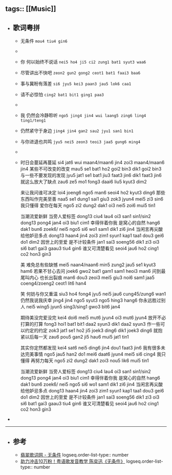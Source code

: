 tags:: [[Music]]
---

- ## 歌词粤拼
	- 无条件
	  `mou4 tiu4 gin6`
	-
	- 你 何以始终不说话
	  `nei5 ho4 ji5 ci2 zung1 bat1 syut3 waa6`
	- 尽管讲出不快吧
	  `zeon2 gun2 gong2 ceot1 bat1 faai3 baa6`
	- 事与冀盼有落差 
	  `si6 jyu5 kei3 paan3 jau5 lok6 caa1`
	- 请不必惊怕
	  `cing2 bat1 bit1 ging1 paa3`
	-
	- 我 仍然会冷静聆听
	  `ngo5 jing4 jin4 wui laang5 zing6 ling4 ting1/teng1`
	- 仍然紧守于身边
	  `jing4 jin4 gan2 sau2 jyu1 san1 bin1`
	- 与你进退也共鸣
	  `jyu5 nei5 zeon3 teoi3 jaa5 gung6 ming4`
	-
	- 时日会蔓延再蔓延
	  si4 jat6 wui maan4/maan6 jin4 zoi3 maan4/maan6 jin4
	  某些不可改变的改变
	  mau5 se1 bat1 ho2 goi2 bin3 dik1 goi2 bin3
	  与一些不要发现的发现
	  jyu5 jat1 se1 bat1 jiu3 faat3 jin6 dik1 faat3 jin6
	  就这么放大了缺点
	  zau6 ze5 mo1 fong3 daai6 liu5 kyut3 dim2
	  
	  来让我问谁可决定
	  loi4 joeng6 ngo5 man6 seoi4 ho2 kyut3 ding6
	  那些东西叫作完美至善
	  naa5 se1 dung1 sai1 giu3 zok3 jyun4 mei5 zi3 sin6
	  我只懂得 爱你在每天
	  ngo5 zi2 dung2 dak1 oi3 nei5 zoi6 mui5 tin1
	  
	  当潮流爱新鲜 当旁人爱标签
	  dong13 ciu4 lau4 oi3 san1 sin1/sin2 dong13 pong4 jan4 oi3 biu1 cim1
	  幸得伴着你我 是窝心的自然
	  hang6 dak1 bun6 zoek6/ nei5 ngo5 si6 wo1 sam1 dik1 zi6 jin4
	  当闲言再尖酸 给他妒忌多点
	  dong13 haan4 jin4 zoi3 zim1 syun1 kap1 taa1 dou3 gei6 do1 dim2
	  因世上的至爱 是不计较条件
	  jan1 sai3 soeng56 dik1 zi3 oi3 si6 bat1 gai3 gaau3 tiu4 gin6
	  谁又可清楚看见
	  seoi4 jau6 ho2 cing1 co2 hon3 gin3
	  
	  美 难免总有些缺憾
	  mei5 naan4/naan6 min5 zung2 jau5 se1 kyut3 ham6
	  若果不甘心去问
	  joek6 gwo2 bat1 gam1 sam1 heoi3 man6
	  问到最尾叫内心 也长出裂痕
	  man6 dou3 zeoi3 mei5 giu3 noi6 sam1 jaa5 coeng4/zoeng2 ceot1 lit6 han4
	  
	  笑 何妨与你又重温
	  siu3 ho4 fong4 jyu5 nei5 jau6 cung45/zung6 wan1
	  仍然我说我庆幸
	  jing4 jin4 ngo5 syut3 ngo5 hing3 hang6
	  你永远胜过别人
	  nei5 wing5 jyun5 sing3/sing1 gwo3 bit6 jan4
	  
	  期待美没完爱没完
	  kei4 doi6 mei5 mut6 jyun4 oi3 mut6 jyun4
	  放开不必打算的打算
	  fong3 hoi1 bat1 bit1 daa2 syun3 dik1 daa2 syun3
	  作一些可以约定的约定
	  zok3 jat1 se1 ho2 ji5 joek3 ding6 dik1 joek3 ding6
	  就抱紧以后每一天
	  zau6 pou5 gan2 ji5 hau6 mui5 jat1 tin1
	  
	  其实你定然都发现
	  kei4 sat6 nei5 ding6 jin4 dou1 faat3 jin6
	  我有很多未达完美事情
	  ngo5 jau5 han2 do1 mei6 daat6 jyun4 mei5 si6 cing4
	  我只懂得 再努力每天
	  ngo5 zi2 dung2 dak1 zoi3 nou5 lik6 mui5 tin1
	  
	  当潮流爱新鲜 当旁人爱标签
	  dong13 ciu4 lau4 oi3 san1 sin1/sin2 dong13 pong4 jan4 oi3 biu1 cim1
	  幸得伴着你我 是窝心的自然
	  hang6 dak1 bun6 zoek6/ nei5 ngo5 si6 wo1 sam1 dik1 zi6 jin4
	  当闲言再尖酸 给他妒忌多点
	  dong13 haan4 jin4 zoi3 zim1 syun1 kap1 taa1 dou3 gei6 do1 dim2
	  因世上的至爱 是不计较条件
	  jan1 sai3 soeng56 dik1 zi3 oi3 si6 bat1 gai3 gaau3 tiu4 gin6
	  谁又可清楚看见
	  seoi4 jau6 ho2 cing1 co2 hon3 gin3
-
- ---
- ## 参考
	- [翡翠歌词网 - 无条件](https://www.feitsui.com/zh-hans/lyrics/4434)
	  logseq.order-list-type:: number
	- [助力冲击10万粉！粤语歌发音教学 陈奕迅《无条件》](https://www.bilibili.com/video/BV1N3411Y7pv/?vd_source=f1fbb083ddef12dcff3388779faac201)
	  logseq.order-list-type:: number